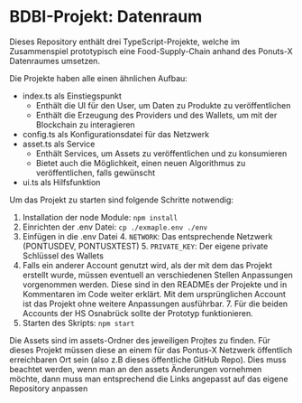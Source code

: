 # BDBI-Projekt: Datenraum

Dieses Repository enthält drei TypeScript-Projekte, welche im Zusammenspiel prototypisch eine Food-Supply-Chain
anhand des Ponuts-X Datenraumes umsetzen.

Die Projekte haben alle einen ähnlichen Aufbau:
- index.ts als Einstiegspunkt
  - Enthält die UI für den User, um Daten zu Produkte zu veröffentlichen
  - Enthält die Erzeugung des Providers und des Wallets, um mit der Blockchain zu interagieren
- config.ts als Konfigurationsdatei für das Netzwerk
- asset.ts als Service
  - Enthält Services, um Assets zu veröffentlichen und zu konsumieren
  - Bietet auch die Möglichkeit, einen neuen Algorithmus zu veröffentlichen, falls gewünscht
- ui.ts als Hilfsfunktion 

Um das Projekt zu starten sind folgende Schritte notwendig:
1. Installation der node Module: `npm install`
2. Einrichten der .env Datei: `cp ./exmaple.env ./env`
3. Einfügen in die .env Datei
   4. ``NETWORK``: Das entsprechende Netzwerk (PONTUSDEV, PONTUSXTEST)
   5. ``PRIVATE_KEY``: Der eigene private Schlüssel des Wallets
6. Falls ein anderer Account genutzt wird, als der mit dem das Projekt erstellt wurde, müssen eventuell an verschiedenen
Stellen Anpassungen vorgenommen werden. Diese sind in den READMEs der Projekte und in Kommentaren im Code
weiter erklärt. Mit dem ursprünglichen Account ist das Projekt ohne weitere Anpassungen ausführbar.
   7. Für die beiden Accounts der HS Osnabrück sollte der Prototyp funktionieren.
7. Starten des Skripts: ``npm start``

Die Assets sind im assets-Ordner des jeweiligen Projtes zu finden. Für dieses Projekt müssen diese an einem
für das Pontus-X Netzwerk öffentlich erreichbaren Ort sein (also z.B dieses öffentliche GitHub Repo).
Dies muss beachtet werden, wenn man an den assets Änderungen vornehmen möchte, dann muss man entsprechend
die Links angepasst auf das eigene Repository anpassen
